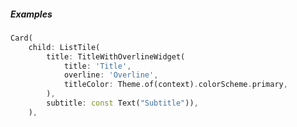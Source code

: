 ##### Examples

```dart                                   
Card(
    child: ListTile(
        title: TitleWithOverlineWidget(
            title: 'Title',
            overline: 'Overline',
            titleColor: Theme.of(context).colorScheme.primary,
        ),
        subtitle: const Text("Subtitle")),
    ),
```

`  `
  
